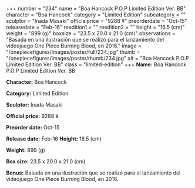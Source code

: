 +++
number = "234"
name = "Boa Hancock P.O.P Limited Edition Ver. BB"
character = "Boa Hancock"
category = "Limited Edition"
subcategory = ""
sculptor = "Inada Masaki"
officialprice = "9288 ¥"
preorderdate = "Oct-15"
releasedate = "Feb-16"
reedition1 = ""
reedition2 = ""
height = "16.5 (cm)"
weight = "899 (g)"
boxsize = "23.5 x 20.0 x 21.0 (cm)"
observations = "Basada en una ilustración que se realizó para el lanzamiento del videojuego One Piece Burning Blood, en 2016."
image = "/onepiecefigures/images/poster/full/234.jpg"
thumb = "/onepiecefigures/images/poster/thumb/234.jpg"
alt = "Boa Hancock P.O.P Limited Edition Ver. BB"
class = "limited-edition"
+++
**Name:** Boa Hancock P.O.P Limited Edition Ver. BB

**Character:** Boa Hancock

**Category:** Limited Edition 

**Sculptor:** Inada Masaki

**Official price:** 9288 ¥

**Preorder date:** Oct-15

**Release date:** Feb-16
**Height:** 16.5 (cm)

**Weight:** 899 (g)

**Box size:** 23.5 x 20.0 x 21.0 (cm)

**Bonus:** Basada en una ilustración que se realizó para el lanzamiento del videojuego One Piece Burning Blood, en 2016.

